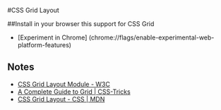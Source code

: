 #CSS Grid Layout

##Install in your browser this support for CSS Grid

* [Experiment in Chrome] (chrome://flags/enable-experimental-web-platform-features)

## Notes
* [CSS Grid Layout Module - W3C](https://www.w3.org/TR/css3-grid-layout/)
* [A Complete Guide to Grid | CSS-Tricks](https://css-tricks.com/snippets/css/complete-guide-grid/)
* [CSS Grid Layout - CSS | MDN](https://developer.mozilla.org/en-US/docs/Web/CSS/CSS_Grid_Layout)